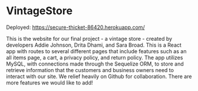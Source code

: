 # VintageStore

Deployed: https://secure-thicket-86420.herokuapp.com/

This is the website for our final project - a vintage store - created by developers Addie Johnson, Drita Dhami, and Sara Broad. This is a React app with routes to several different pages that include features such as an all items page, a cart, a privacy policy, and return policy. The app utilizes MySQL, with connections made through the Sequelize ORM, to store and retrieve information that the customers and business owners need to interact with our site. We relief heavily on Github for collaboration. There are more features we would like to add!
